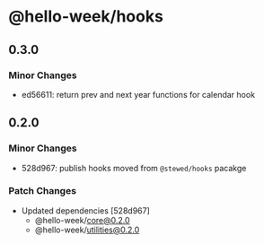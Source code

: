 # @hello-week/hooks

## 0.3.0

### Minor Changes

- ed56611: return prev and next year functions for calendar hook

## 0.2.0

### Minor Changes

- 528d967: publish hooks moved from `@stewed/hooks` pacakge

### Patch Changes

- Updated dependencies [528d967]
  - @hello-week/core@0.2.0
  - @hello-week/utilities@0.2.0
